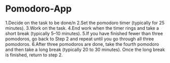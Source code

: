 # Pomodoro-App
 1.Decide on the task to be done/n
 2.Set the pomodoro timer (typically for 25 minutes).
 3.Work on the task.
 4.End work when the timer rings and take a short break (typically 5–10 minutes).
 5.If you have finished fewer than three pomodoros, go back to Step 2 and repeat until you go through all three pomodoros.
 6.After three pomodoros are done, take the fourth pomodoro and then take a long break (typically 20 to 30 minutes). Once the long break is finished, return to step 2.
